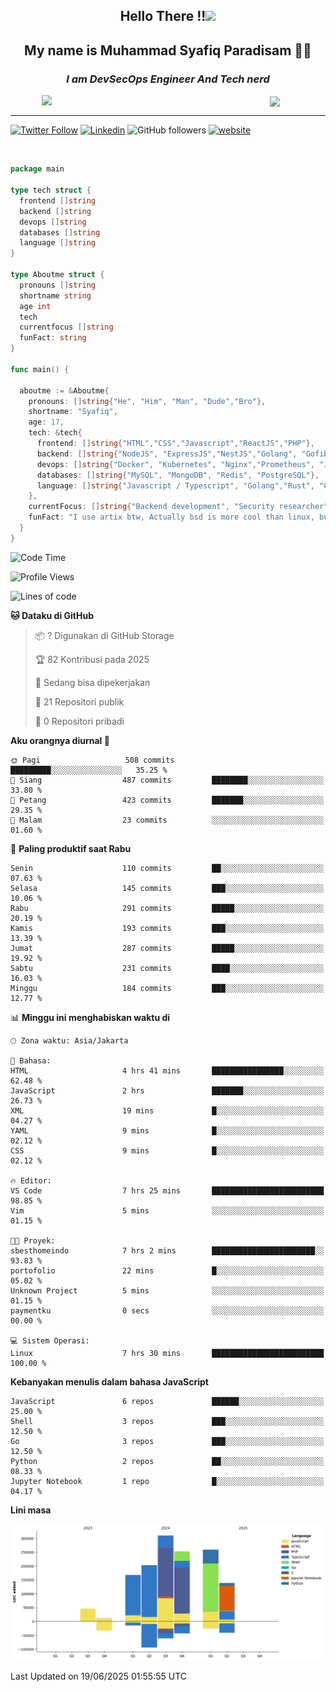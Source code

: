 <h2 align="center">

Hello There !!<img src="https://media.giphy.com/media/12oufCB0MyZ1Go/giphy.gif" width="50"></h2>

<h2 align="center">My name is Muhammad Syafiq Paradisam 👋👋</h2>

<h3 align="center"><em>I am DevSecOps Engineer And Tech nerd
</em></h3>

<img align="left" style="margin-left: 50px" src="https://static.zerochan.net/Alina.Clover.1024.4345060.webp" width="315"/>

<img align="center" style="margin-left: 50px" src="https://i.pinimg.com/736x/69/82/aa/6982aafd816ea48f48d0639c7797915c.jpg" width=250/>

<hr/>

[![Twitter Follow](https://img.shields.io/twitter/follow/misteranmol?label=Follow)](https://x.com/FikkzOutfit)
[![Linkedin](https://img.shields.io/badge/-syafiq-blue?style=square&logo=Linkedin&logoColor=white&link=https://www.linkedin.com/in/syafiq-paradisam/)](https://id.linkedin.com/in/syafiq-paradisam-b72749258)
![GitHub followers](https://img.shields.io/github/followers/syafiqparadisam?label=Follower&style=social)
[![website](https://img.shields.io/badge/Website-46a2f1.svg?&style=flat-square&logo=Google-Chrome&logoColor=white&link=https://anmolsingh.me/)](https://syafiq-paradisam.my.id)

<br/>

```go
package main

type tech struct {
  frontend []string
  backend []string
  devops []string
  databases []string
  language []string
}

type Aboutme struct {
  pronouns []string
  shortname string
  age int
  tech
  currentfocus []string
  funFact: string
}

func main() {

  aboutme := &Aboutme{
    pronouns: []string{"He", "Him", "Man", "Dude","Bro"},
    shortname: "Syafiq",
    age: 17,
    tech: &tech{
      frontend: []string{"HTML","CSS","Javascript","ReactJS","PHP"},
      backend: []string{"NodeJS", "ExpressJS","NestJS","Golang", "Gofiber", "Actixweb", "PHP", "Laravel", "Flask"},
      devops: []string{"Docker", "Kubernetes", "Nginx","Prometheus", "Jaeger", "Grafana", "Linux", "CI / CD"},
      databases: []string{"MySQL", "MongoDB", "Redis", "PostgreSQL"},
      language: []string{"Javascript / Typescript", "Golang","Rust", "C", "PHP","C++"}
    },
    currentFocus: []string{"Backend development", "Security researcher", "Blue team security","DevSecOps engineer"},
    funFact: "I use artix btw, Actually bsd is more cool than linux, but i can't use it because software issue, I am weaboo but not too much"
  }
}

```

<!--START_SECTION:waka-->
![Code Time](http://img.shields.io/badge/Code%20Time-356%20hrs%2046%20mins-blue)

![Profile Views](http://img.shields.io/badge/Profil%20dilihat-3-blue)

![Lines of code](https://img.shields.io/badge/Sejak%20Hello%20World%20aku%20telah%20menulis-1.4%20million%20baris%20kode-blue)

**🐱 Dataku di GitHub** 

> 📦 ? Digunakan di GitHub Storage 
 > 
> 🏆 82 Kontribusi pada 2025
 > 
> 💼 Sedang bisa dipekerjakan
 > 
> 📜 21 Repositori publik 
 > 
> 🔑 0 Repositori pribadi 
 > 
**Aku orangnya diurnal 🐤** 

```text
🌞 Pagi                   508 commits         █████████░░░░░░░░░░░░░░░░   35.25 % 
🌆 Siang                  487 commits         ████████░░░░░░░░░░░░░░░░░   33.80 % 
🌃 Petang                 423 commits         ███████░░░░░░░░░░░░░░░░░░   29.35 % 
🌙 Malam                  23 commits          ░░░░░░░░░░░░░░░░░░░░░░░░░   01.60 % 
```
📅 **Paling produktif saat Rabu** 

```text
Senin                    110 commits         ██░░░░░░░░░░░░░░░░░░░░░░░   07.63 % 
Selasa                   145 commits         ███░░░░░░░░░░░░░░░░░░░░░░   10.06 % 
Rabu                     291 commits         █████░░░░░░░░░░░░░░░░░░░░   20.19 % 
Kamis                    193 commits         ███░░░░░░░░░░░░░░░░░░░░░░   13.39 % 
Jumat                    287 commits         █████░░░░░░░░░░░░░░░░░░░░   19.92 % 
Sabtu                    231 commits         ████░░░░░░░░░░░░░░░░░░░░░   16.03 % 
Minggu                   184 commits         ███░░░░░░░░░░░░░░░░░░░░░░   12.77 % 
```


📊 **Minggu ini menghabiskan waktu di** 

```text
🕑︎ Zona waktu: Asia/Jakarta

💬 Bahasa: 
HTML                     4 hrs 41 mins       ████████████████░░░░░░░░░   62.48 % 
JavaScript               2 hrs               ███████░░░░░░░░░░░░░░░░░░   26.73 % 
XML                      19 mins             █░░░░░░░░░░░░░░░░░░░░░░░░   04.27 % 
YAML                     9 mins              █░░░░░░░░░░░░░░░░░░░░░░░░   02.12 % 
CSS                      9 mins              █░░░░░░░░░░░░░░░░░░░░░░░░   02.12 % 

🔥 Editor: 
VS Code                  7 hrs 25 mins       █████████████████████████   98.85 % 
Vim                      5 mins              ░░░░░░░░░░░░░░░░░░░░░░░░░   01.15 % 

🐱‍💻 Proyek: 
sbesthomeindo            7 hrs 2 mins        ███████████████████████░░   93.83 % 
portofolio               22 mins             █░░░░░░░░░░░░░░░░░░░░░░░░   05.02 % 
Unknown Project          5 mins              ░░░░░░░░░░░░░░░░░░░░░░░░░   01.15 % 
paymentku                0 secs              ░░░░░░░░░░░░░░░░░░░░░░░░░   00.00 % 

💻 Sistem Operasi: 
Linux                    7 hrs 30 mins       █████████████████████████   100.00 % 
```

**Kebanyakan menulis dalam bahasa JavaScript** 

```text
JavaScript               6 repos             ██████░░░░░░░░░░░░░░░░░░░   25.00 % 
Shell                    3 repos             ███░░░░░░░░░░░░░░░░░░░░░░   12.50 % 
Go                       3 repos             ███░░░░░░░░░░░░░░░░░░░░░░   12.50 % 
Python                   2 repos             ██░░░░░░░░░░░░░░░░░░░░░░░   08.33 % 
Jupyter Notebook         1 repo              █░░░░░░░░░░░░░░░░░░░░░░░░   04.17 % 
```



**Lini masa**

![Lines of Code chart](https://raw.githubusercontent.com/syafiqparadisam/syafiqparadisam/master/assets/bar_graph.png)


 Last Updated on 19/06/2025 01:55:55 UTC
<!--END_SECTION:waka-->
